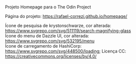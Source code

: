 Projeto Homepage para o The Odin Project  

Página do projeto: https://rafael-correzi.github.io/homepage/  

Ícone de pesquisa de krystonschwarze, cor alterada: https://www.svgrepo.com/svg/511119/search-magnifying-glass  
Ícone do menu de Dazzle UI, cor alterada: https://www.svgrepo.com/svg/532195/menu  
Ícone de carregamento de HashiCorp: https://www.svgrepo.com/svg/448500/loading;
Licença CC: https://creativecommons.org/licenses/by/4.0/
